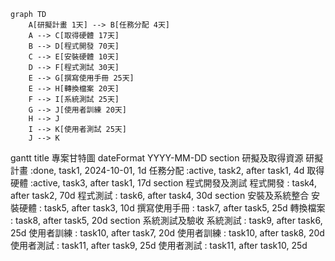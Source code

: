 ```mermaid
graph TD
    A[研擬計畫 1天] --> B[任務分配 4天]
    A --> C[取得硬體 17天]
    B --> D[程式開發 70天]
    C --> E[安裝硬體 10天]
    D --> F[程式測試 30天]
    E --> G[撰寫使用手冊 25天]
    E --> H[轉換檔案 20天]
    F --> I[系統測試 25天]
    G --> J[使用者訓練 20天]
    H --> J
    I --> K[使用者測試 25天]
    J --> K

``````

gantt
    title 專案甘特圖
    dateFormat  YYYY-MM-DD
    section 研擬及取得資源
    研擬計畫            :done,  task1, 2024-10-01, 1d
    任務分配            :active, task2, after task1, 4d
    取得硬體            :active, task3, after task1, 17d
    section 程式開發及測試
    程式開發            :        task4, after task2, 70d
    程式測試            :        task6, after task4, 30d
    section 安裝及系統整合
    安裝硬體            :        task5, after task3, 10d
    撰寫使用手冊        :        task7, after task5, 25d
    轉換檔案            :        task8, after task5, 20d
    section 系統測試及驗收
    系統測試            :        task9, after task6, 25d
    使用者訓練          :        task10, after task7, 20d
    使用者訓練          :        task10, after task8, 20d
    使用者測試          :        task11, after task9, 25d
    使用者測試          :        task11, after task10, 25d
